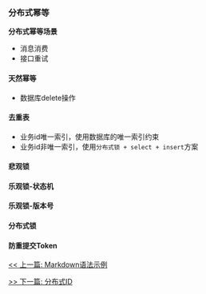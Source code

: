 ### 分布式幂等

**分布式幂等场景**

* 消息消费
* 接口重试

#### 天然幂等

* 数据库delete操作

#### 去重表

* 业务id唯一索引，使用数据库的唯一索引约束
* 业务id非唯一索引，使用`分布式锁 + select + insert`方案

#### 悲观锁

#### 乐观锁-状态机

#### 乐观锁-版本号

#### 分布式锁

#### 防重提交Token


[<< 上一篇: Markdown语法示例](3-其它/Markdown语法示例.md)

[>> 下一篇: 分布式ID](4-分布式/分布式ID.md)
